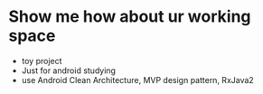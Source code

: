 # Show me how about ur working space
- toy project
- Just for android studying
- use Android Clean Architecture, MVP design pattern, RxJava2
